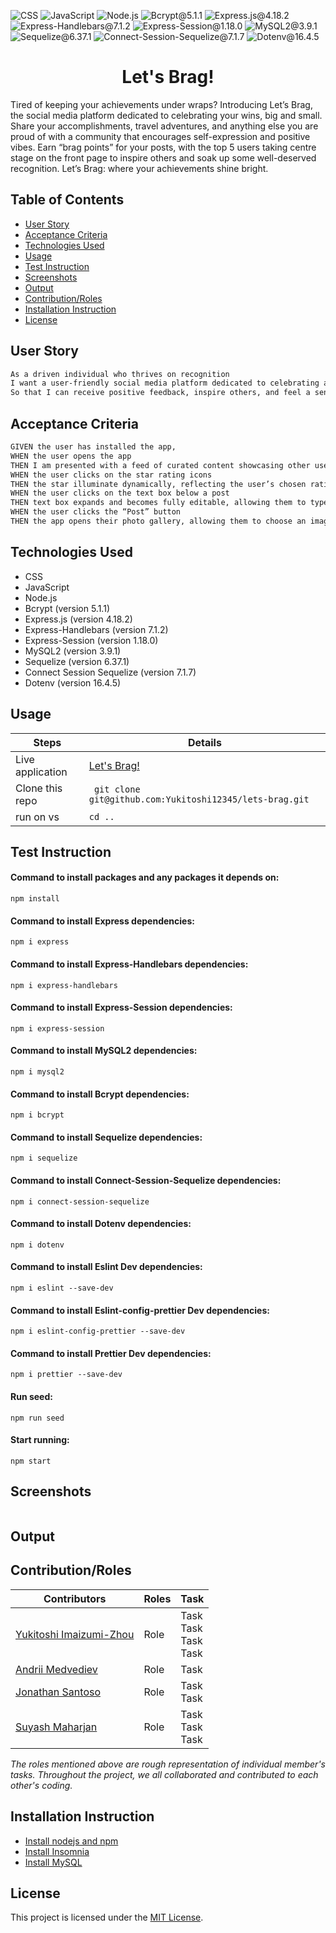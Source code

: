 ![CSS](https://img.shields.io/badge/CSS-red) ![JavaScript](https://img.shields.io/badge/JavaScript-orange) ![Node.js](https://img.shields.io/badge/Node.js-blue) ![Bcrypt@5.1.1](https://img.shields.io/badge/Bcrypt@5.1.1-gold) ![Express.js@4.18.2](https://img.shields.io/badge/Express.js@4.18.2-purple) ![Express-Handlebars@7.1.2](https://img.shields.io/badge/Express_Handlebars@7.1.2-hotpink) ![Express-Session@1.18.0](https://img.shields.io/badge/Express_Session@1.18.0-sandybrown) ![MySQL2@3.9.1](https://img.shields.io/badge/MySQL2@3.9.1-lightgreen) ![Sequelize@6.37.1](https://img.shields.io/badge/Sequelize@6.37.1-lightblue) ![Connect-Session-Sequelize@7.1.7](https://img.shields.io/badge/Connect_Session_Sequelize@7.1.7-lavender) ![Dotenv@16.4.5](https://img.shields.io/badge/Dotenv@16.4.5-grey) 

<h1 align ="center">Let's Brag!</h1>

Tired of keeping your achievements under wraps? Introducing Let’s Brag, the social media platform dedicated to celebrating your wins, big and small. Share your accomplishments, travel adventures, and anything else you are proud of with a community that encourages self-expression and positive vibes. Earn “brag points” for your posts, with the top 5 users taking centre stage on the front page to inspire others and soak up some well-deserved recognition. Let’s Brag: where your achievements shine bright.


## Table of Contents
- [User Story](#user-story)
- [Acceptance Criteria](#acceptance-criteria)
- [Technologies Used](#technologies-used)
- [Usage](#usage)
- [Test Instruction](#test-instruction)
- [Screenshots](#screenshots)
- [Output](#output)
- [Contribution/Roles](#contributionroles)
- [Installation Instruction](#installation-instruction)
- [License](#license)

## User Story

```md
As a driven individual who thrives on recognition
I want a user-friendly social media platform dedicated to celebrating achievements, where I can  share my successes and experiences with a supportive community.
So that I can receive positive feedback, inspire others, and feel a sense of belonging.
```

## Acceptance Criteria

```md
GIVEN the user has installed the app,
WHEN the user opens the app
THEN I am presented with a feed of curated content showcasing other user’s achievements
WHEN the user clicks on the star rating icons
THEN the star illuminate dynamically, reflecting the user’s chosen rating
WHEN the user clicks on the text box below a post
THEN text box expands and becomes fully editable, allowing them to type their comment
WHEN the user clicks the “Post” button
THEN the app opens their photo gallery, allowing them to choose an image to share alongside their achievements.

```

## Technologies Used
- CSS
- JavaScript
- Node.js
- Bcrypt (version 5.1.1)
- Express.js (version 4.18.2)
- Express-Handlebars (version 7.1.2)
- Express-Session (version 1.18.0)
- MySQL2 (version 3.9.1)
- Sequelize (version 6.37.1)
- Connect Session Sequelize (version 7.1.7)
- Dotenv (version 16.4.5)

## Usage

| Steps            | Details                                                        |
| ---------------- | -------------------------------------------------------------- |
| Live application | [Let's Brag!](https://yukitoshi12345.github.io/lets-brag/) |
| Clone this repo  | ` git clone git@github.com:Yukitoshi12345/lets-brag.git` |
| run on vs        | `cd ..`                                                        |

## Test Instruction

#### Command to install packages and any packages it depends on:

`npm install`

#### Command to install Express dependencies:

`npm i express`

#### Command to install Express-Handlebars dependencies:

`npm i express-handlebars`

#### Command to install Express-Session dependencies:

`npm i express-session`

#### Command to install MySQL2 dependencies:

`npm i mysql2`

#### Command to install Bcrypt dependencies:

`npm i bcrypt`

#### Command to install Sequelize dependencies:

`npm i sequelize`

#### Command to install Connect-Session-Sequelize dependencies:

`npm i connect-session-sequelize`

#### Command to install Dotenv dependencies:

`npm i dotenv`

#### Command to install Eslint Dev dependencies:

`npm i eslint --save-dev`

#### Command to install Eslint-config-prettier Dev dependencies:

`npm i eslint-config-prettier --save-dev`

#### Command to install Prettier Dev dependencies:

`npm i prettier --save-dev`

#### Run seed:

`npm run seed`

#### Start running:

`npm start`

## Screenshots

![]()

## Output

## Contribution/Roles

| Contributors                                                 | Roles | Task                           |
| ------------------------------------------------------------ | ----- | ------------------------------ |
| [Yukitoshi Imaizumi-Zhou](https://github.com/yukitoshi12345) | Role  | Task<br> Task<br> Task<br>Task |
| [Andrii Medvediev](https://github.com/AndriiMedvediev987)                              | Role  | Task                           |
| [Jonathan Santoso](https://github.com/Johnnnnnnnnnnnnnnnnnnnnnn)                              | Role  | Task<br> Task                  |
| [Suyash Maharjan](https://github.com/simplesuyash)                              | Role  | Task <br> Task <br> Task       |

_The roles mentioned above are rough representation of individual member's tasks. Throughout the project, we all collaborated and contributed to each other's coding._

## Installation Instruction

- [Install nodejs and npm](https://nodejs.org/en/download)
- [Install Insomnia](https://insomnia.rest/download)
- [Install MySQL](https://dev.mysql.com/downloads/mysql/)

## License

This project is licensed under the [MIT License](https://github.com/Yukitoshi12345/lets-brag/blob/main/LICENSE).
